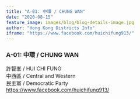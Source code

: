 ```yaml
---
title: "A-01: 中環 / CHUNG WAN"
date: "2020-08-15"
feature_image: images/blog/blog-details-image.jpg
author: "Hong Kong Districts Info"
iframe: "https://www.facebook.com/huichifung913/"
---
```


### A-01: 中環 / CHUNG WAN  
許智峯 / HUI CHI FUNG  
中西區 / Central and Western  
民主黨 / Democratic Party  
https://www.facebook.com/huichifung913/
